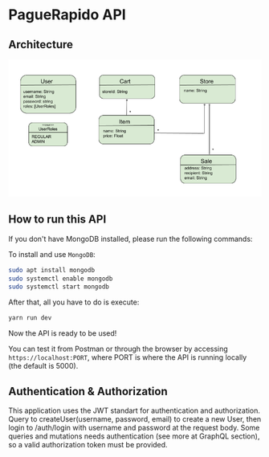 # PagueRapido API

## Architecture
![Architecture](https://raw.githubusercontent.com/paguerapido/paguerapido-api/readme/architecture.png)

## How to run this API

If you don't have MongoDB installed, please run the following commands:

To install and use `MongoDB`:


```bash
sudo apt install mongodb
sudo systemctl enable mongodb
sudo systemctl start mongodb
```


After that, all you have to do is execute:


```bash
yarn run dev
```

Now the API is ready to be used!

You can test it from Postman or through the browser by accessing `https://localhost:PORT`, where PORT is where the API is running locally (the default is 5000).


## Authentication & Authorization

This application uses the JWT standart for authentication and authorization.
Query to createUser(username, password, email) to create a new User, then login to /auth/login
with username and password at the request body.
Some queries and mutations needs authentication (see more at GraphQL section), so a valid authorization token
must be provided.
